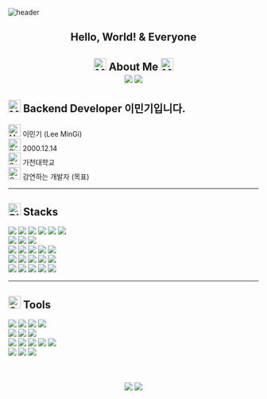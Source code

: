 ![header](https://capsule-render.vercel.app/api?type=waving&height=300&color=90E59A&text=MinGi's%20GITHUB&fontAlignY=50)


<div align="center">
    <h2>Hello, World! & Everyone</h2>
    <h2>
        <img src="https://raw.githubusercontent.com/Tarikul-Islam-Anik/Animated-Fluent-Emojis/master/Emojis/People/Man%20Running.png" alt="Man Running" width="25" height="25" />
        About Me
        <img src="https://raw.githubusercontent.com/Tarikul-Islam-Anik/Animated-Fluent-Emojis/master/Emojis/People/Man%20Running.png" alt="Man Running" width="25" height="25" />
        <br/>
        <a href="https://velog.io/@mingy1206/posts"><img src="https://img.shields.io/badge/My Velog-20C997?style=plastic&logo=Velog&logoColor=white&link=https://velog.io/@dongkwan00/posts"/></a>
        <a href="https://www.notion.so/Example-f8273909dc3841f495b80604c1f198ec?pvs=4"><img src="https://img.shields.io/badge/My Notion-000000?style=plastic&logo=Notion&logoColor=white"></a>
        </h2>
</div>

<div>
<h2>
    <img src="https://raw.githubusercontent.com/Tarikul-Islam-Anik/Animated-Fluent-Emojis/master/Emojis/People/Man%20Technologist.png" alt="Man Technologist" width="25" height="25" />
    Backend Developer 이민기입니다.
</h2>

<h>
<img src="https://raw.githubusercontent.com/Tarikul-Islam-Anik/Animated-Fluent-Emojis/master/Emojis/People/Man%20Raising%20Hand.png" alt="Man Raising Hand" width="25" height="25" />
이민기 (Lee MinGi)<br/>

<img src="https://raw.githubusercontent.com/Tarikul-Islam-Anik/Animated-Fluent-Emojis/master/Emojis/Food/Birthday%20Cake.png" alt="Birthday Cake" width="25" height="25" />
2000.12.14<br/>

<img src="https://raw.githubusercontent.com/Tarikul-Islam-Anik/Animated-Fluent-Emojis/master/Emojis/Travel%20and%20places/School.png" alt="School" width="25" height="25" />
가천대학교<br/>
<img src="https://raw.githubusercontent.com/Tarikul-Islam-Anik/Animated-Fluent-Emojis/master/Emojis/Activities/Goal%20Net.png" alt="Goal Net" width="25" height="25" />
강연하는 개발자 (목표)<br/>
</h>
</div>




***

<h2>
<img src="https://raw.githubusercontent.com/Tarikul-Islam-Anik/Animated-Fluent-Emojis/master/Emojis/Objects/Pick.png" alt="Pick" width="25" height="25" /> 
Stacks
</h2>

<div align="left">
  <img src="https://img.shields.io/badge/C-A8B9CC?style=plastic&logo=C&logoColor=white"/>
  <img src="https://img.shields.io/badge/Java-007396?style=plastic&logo=Java&logoColor=white">
  <img src="https://img.shields.io/badge/Python-3776AB?style=plastic&logo=Python&logoColor=white">
  <img src="https://img.shields.io/badge/HTML5-E34F26?style=plastic&logo=HTML5&logoColor=white">
  <img src="https://img.shields.io/badge/CSS3-1572B6?style=plastic&logo=CSS3&logoColor=white">
  <img src="https://img.shields.io/badge/JavaScript-F7DF1E?style=plastic&logo=JavaScript&logoColor=white">
<br/>
  <img src="https://img.shields.io/badge/SpringBoot-6DB33F?style=plastic&logo=SpringBoot&logoColor=white">
  <img src="https://img.shields.io/badge/JUnit5-25A162?style=plastic&logo=JUnit5&logoColor=white">
  <img src="https://img.shields.io/badge/FastAPI-009688?style=plastic&logo=FastAPI&logoColor=white">
<br/>
  <img src="https://img.shields.io/badge/MySQL-4479A1?style=plastic&logo=MySQL&logoColor=white">
  <img src="https://img.shields.io/badge/MongoDB-47A248?style=plastic&logo=mongodb&logoColor=white">
  <img src="https://img.shields.io/badge/Firebase-DD2C00?style=plastic&logo=Firebase&logoColor=white">
  <img src="https://img.shields.io/badge/YOLOv5-09B3AF?style=plastic&logo=&logoColor=white">
  <img src="https://img.shields.io/badge/YCSB-4B1E78?style=plastic&logo=&logoColor=white">
<br/>
  <img src="https://img.shields.io/badge/Docker-2496ED?style=plastic&logo=docker&logoColor=white">
  <img src="https://img.shields.io/badge/Docker%20Compose-2496ED?style=plastic&logo=docker&logoColor=white">
  <img src="https://img.shields.io/badge/Kubernetes-326CE5?style=plastic&logo=kubernetes&logoColor=white">
  <img src="https://img.shields.io/badge/Jenkins-D24939?style=plastic&logo=jenkins&logoColor=white">
  <img src="https://img.shields.io/badge/Kafka-231F20?style=plastic&logo=apachekafka&logoColor=white">
<br/>
  <img src="https://img.shields.io/badge/AWS-FF9900?style=plastic&logo=amazonwebservices&logoColor=white">
  <img src="https://img.shields.io/badge/Azure-2496ED?style=plastic&logo=&logoColor=white">
  <img src="https://img.shields.io/badge/GCP-4285F4?style=plastic&logo=googlecloud&logoColor=white">
  <img src="https://img.shields.io/badge/Kakao%20Cloud-FFCD00?style=plastic&logo=kakao&logoColor=white">
  <img src="https://img.shields.io/badge/MongoDB%20Atlas-47A248?style=plastic&logo=mongodb&logoColor=white">
</div>  

***

<h2> <img src="https://raw.githubusercontent.com/Tarikul-Islam-Anik/Animated-Fluent-Emojis/master/Emojis/Objects/Scissors.png" alt="Scissors" width="25" height="25" /> Tools</h2>
<div align="left"> 
  <img src="https://img.shields.io/badge/Intellij%20IDEA-000000?style=plastic&logo=intellijidea&logoColor=white">
  <img src="https://img.shields.io/badge/Visual%20Studio%20Code-0085CA?style=plastic&logo=VScode&logoColor=white">
  <img src="https://img.shields.io/badge/Eclipseide-2C2255?style=plastic&logo=eclipseide&logoColor=white">
  <img src="https://img.shields.io/badge/Android%20Studio-3DDC84?style=plastic&logo=Android&logoColor=white">
<br/>
  <img src="https://img.shields.io/badge/Google%20Colab-F9AB00?style=plastic&logo=Google%20Colab&logoColor=white">
  <img src="https://img.shields.io/badge/Postman-FF6C37?style=plastic&logo=Postman&logoColor=white">
  <img src="https://img.shields.io/badge/ERD%20Cloud-3448C5?style=plastic&logo=icloud&logoColor=white">
<br/>
  <img src="https://img.shields.io/badge/Jira-0052CC?style=plastic&logo=Jira&logoColor=white">
  <img src="https://img.shields.io/badge/Confluence-172B4D?style=plastic&logo=confluence&logoColor=white">
  <img src="https://img.shields.io/badge/Google%20Sheets-34A853?style=plastic&logo=googlesheets&logoColor=white">
  <img src="https://img.shields.io/badge/Slack-4A154B?style=plastic&logo=Slack&logoColor=white">
  <img src="https://img.shields.io/badge/Discord-5865F2?style=plastic&logo=discord&logoColor=white">
<br/> 
  <img src="https://img.shields.io/badge/Git-F05032?style=plastic&logo=Git&logoColor=white">
  <img src="https://img.shields.io/badge/Github-181717?style=plastic&logo=github&Colab&logoColor=white">
  <img src="https://img.shields.io/badge/GitLab-FC6D26?style=plastic&logo=GitLab&logoColor=white">
<br/>
</div>
<br><br><br>

<div align="center">
  <span>
    <img src="https://github-readme-stats.vercel.app/api?username=mingy1206&show_icons=true&theme=radical" style="display: inline-block;">
  </span>
  <span>
    <img src="https://github-readme-stats.vercel.app/api/top-langs/?username=mingy1206&layout=compact" style="display: inline-block;">
  </span>
</div>
